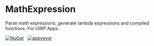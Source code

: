 # MathExpression
Parse math expressions, generate lambda expressions and compiled functions. For UWP Apps.

[![NuGet](https://img.shields.io/nuget/v/Opportunity.MathExpression.svg)](https://www.nuget.org/packages/Opportunity.MathExpression/)  
[![appveyor](https://img.shields.io/appveyor/ci/OpportunityLiu/MathExpression.svg)](https://ci.appveyor.com/project/OpportunityLiu/MathExpression)
